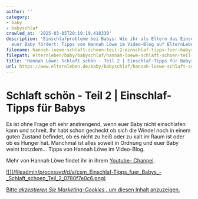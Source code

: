 ```yaml
---
author: ''
category:
- baby
- babyschlaf
crawled_at: '2025-03-05T20:19:19.418330'
description: 'Einschlafprobleme bei Babys: Wie ihr als Eltern das Einschlafen für
  euer Baby fördert: Tipps von Hannah Löwe im Video-Blog auf ElternLeben.de'
filename: hannah-loewe-schlaft-schoen-teil-2-einschlaf-tipps-fuer-babys.md
filepath: elternleben/baby/babyschlaf/hannah-loewe-schlaft-schoen-teil-2-einschlaf-tipps-fuer-babys.md
title: 'Hannah Löwe: Schlaft schön - Teil 2 | Einschlaf-Tipps für Babys'
url: https://www.elternleben.de/baby/babyschlaf/hannah-loewe-schlaft-schoen-teil-2-einschlaf-tipps-fuer-babys/
---
```


#  Schlaft schön - Teil 2 | Einschlaf-Tipps für Babys 

Es ist ohne Frage oft sehr anstrengend, wenn euer Baby nicht einschlafen kann
und schreit. Ihr habt schon gecheckt ob sich die Windel noch in einem guten
Zustand befindet, ob es nicht zu heiß oder zu kalt im Raum ist oder ob es
Hunger hat. Manchmal ist alles soweit in Ordnung und euer Baby weint
trotzdem... Tipps von Hannah Löwe im Video-Blog.

Mehr von Hannah Löwe findet ihr in ihrem [Youtube-
Channel](https://www.youtube.com/channel/UC-150_R5aEyxKB96PWqACHA).

[ ![](/fileadmin/_processed_/d/a/csm_Einschlaf-Tipps_fuer_Babys_-
_Schlaft_schoen_Teil_2_0780f7e0c6.png) ](javascript:Cookiebot.renew\(\))

[Bitte _akzeptieren Sie Marketing-Cookies_ , um diesen Inhalt
anzuzeigen.](javascript:Cookiebot.renew\(\))

